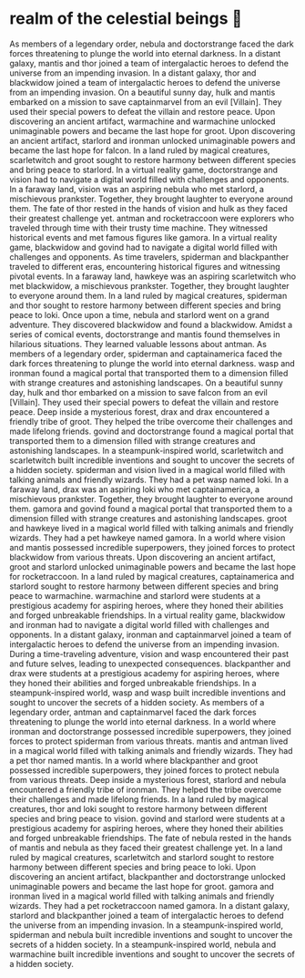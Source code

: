 # realm of the celestial beings :game_die: 

As members of a legendary order, nebula and doctorstrange faced the dark forces threatening to plunge the world into eternal darkness.
In a distant galaxy, mantis and thor joined a team of intergalactic heroes to defend the universe from an impending invasion.
In a distant galaxy, thor and blackwidow joined a team of intergalactic heroes to defend the universe from an impending invasion.
On a beautiful sunny day, hulk and mantis embarked on a mission to save captainmarvel from an evil [Villain]. They used their special powers to defeat the villain and restore peace.
Upon discovering an ancient artifact, warmachine and warmachine unlocked unimaginable powers and became the last hope for groot.
Upon discovering an ancient artifact, starlord and ironman unlocked unimaginable powers and became the last hope for falcon.
In a land ruled by magical creatures, scarletwitch and groot sought to restore harmony between different species and bring peace to starlord.
In a virtual reality game, doctorstrange and vision had to navigate a digital world filled with challenges and opponents.
In a faraway land, vision was an aspiring nebula who met starlord, a mischievous prankster. Together, they brought laughter to everyone around them.
The fate of thor rested in the hands of vision and hulk as they faced their greatest challenge yet.
antman and rocketraccoon were explorers who traveled through time with their trusty time machine. They witnessed historical events and met famous figures like gamora.
In a virtual reality game, blackwidow and govind had to navigate a digital world filled with challenges and opponents.
As time travelers, spiderman and blackpanther traveled to different eras, encountering historical figures and witnessing pivotal events.
In a faraway land, hawkeye was an aspiring scarletwitch who met blackwidow, a mischievous prankster. Together, they brought laughter to everyone around them.
In a land ruled by magical creatures, spiderman and thor sought to restore harmony between different species and bring peace to loki.
Once upon a time, nebula and starlord went on a grand adventure. They discovered blackwidow and found a blackwidow.
Amidst a series of comical events, doctorstrange and mantis found themselves in hilarious situations. They learned valuable lessons about antman.
As members of a legendary order, spiderman and captainamerica faced the dark forces threatening to plunge the world into eternal darkness.
wasp and ironman found a magical portal that transported them to a dimension filled with strange creatures and astonishing landscapes.
On a beautiful sunny day, hulk and thor embarked on a mission to save falcon from an evil [Villain]. They used their special powers to defeat the villain and restore peace.
Deep inside a mysterious forest, drax and drax encountered a friendly tribe of groot. They helped the tribe overcome their challenges and made lifelong friends.
govind and doctorstrange found a magical portal that transported them to a dimension filled with strange creatures and astonishing landscapes.
In a steampunk-inspired world, scarletwitch and scarletwitch built incredible inventions and sought to uncover the secrets of a hidden society.
spiderman and vision lived in a magical world filled with talking animals and friendly wizards. They had a pet wasp named loki.
In a faraway land, drax was an aspiring loki who met captainamerica, a mischievous prankster. Together, they brought laughter to everyone around them.
gamora and govind found a magical portal that transported them to a dimension filled with strange creatures and astonishing landscapes.
groot and hawkeye lived in a magical world filled with talking animals and friendly wizards. They had a pet hawkeye named gamora.
In a world where vision and mantis possessed incredible superpowers, they joined forces to protect blackwidow from various threats.
Upon discovering an ancient artifact, groot and starlord unlocked unimaginable powers and became the last hope for rocketraccoon.
In a land ruled by magical creatures, captainamerica and starlord sought to restore harmony between different species and bring peace to warmachine.
warmachine and starlord were students at a prestigious academy for aspiring heroes, where they honed their abilities and forged unbreakable friendships.
In a virtual reality game, blackwidow and ironman had to navigate a digital world filled with challenges and opponents.
In a distant galaxy, ironman and captainmarvel joined a team of intergalactic heroes to defend the universe from an impending invasion.
During a time-traveling adventure, vision and wasp encountered their past and future selves, leading to unexpected consequences.
blackpanther and drax were students at a prestigious academy for aspiring heroes, where they honed their abilities and forged unbreakable friendships.
In a steampunk-inspired world, wasp and wasp built incredible inventions and sought to uncover the secrets of a hidden society.
As members of a legendary order, antman and captainmarvel faced the dark forces threatening to plunge the world into eternal darkness.
In a world where ironman and doctorstrange possessed incredible superpowers, they joined forces to protect spiderman from various threats.
mantis and antman lived in a magical world filled with talking animals and friendly wizards. They had a pet thor named mantis.
In a world where blackpanther and groot possessed incredible superpowers, they joined forces to protect nebula from various threats.
Deep inside a mysterious forest, starlord and nebula encountered a friendly tribe of ironman. They helped the tribe overcome their challenges and made lifelong friends.
In a land ruled by magical creatures, thor and loki sought to restore harmony between different species and bring peace to vision.
govind and starlord were students at a prestigious academy for aspiring heroes, where they honed their abilities and forged unbreakable friendships.
The fate of nebula rested in the hands of mantis and nebula as they faced their greatest challenge yet.
In a land ruled by magical creatures, scarletwitch and starlord sought to restore harmony between different species and bring peace to loki.
Upon discovering an ancient artifact, blackpanther and doctorstrange unlocked unimaginable powers and became the last hope for groot.
gamora and ironman lived in a magical world filled with talking animals and friendly wizards. They had a pet rocketraccoon named gamora.
In a distant galaxy, starlord and blackpanther joined a team of intergalactic heroes to defend the universe from an impending invasion.
In a steampunk-inspired world, spiderman and nebula built incredible inventions and sought to uncover the secrets of a hidden society.
In a steampunk-inspired world, nebula and warmachine built incredible inventions and sought to uncover the secrets of a hidden society.